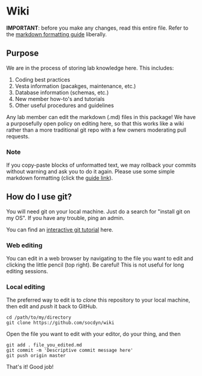 # Wiki

**IMPORTANT**: before you make any changes, read this entire file. Refer to the [markdown formatting guide](https://github.com/adam-p/markdown-here/wiki/Markdown-Cheatsheet) liberally.

## Purpose

We are in the process of storing lab knowledge here. This includes:

1. Coding best practices
2. Vesta information (pacakges, maintenance, etc.)
3. Database information (schemas, etc.)
4. New member how-to's and tutorials
5. Other useful procedures and guidelines

Any lab member can edit the markdown (.md) files in this package! We have a purposefully open policy on editing here, so that this works like a wiki rather than a more traditional git repo with a few owners moderating pull requests.

### Note

If you copy-paste blocks of unformatted text, we may rollback your commits without warning and ask you to do it again. Please use some simple markdown formatting (click the [guide link](https://github.com/adam-p/markdown-here/wiki/Markdown-Cheatsheet)).

## How do I use git?

You will need git on your local machine. Just do a search for "install git on my OS". If you have any trouble, ping an admin.

You can find an [interactive git tutorial](https://try.github.io/levels/1/challenges/1) here.

### Web editing

You can edit in a web browser by navigating to the file you want to edit and clicking the little pencil (top right). Be careful! This is not useful for long editing sessions.

### Local editing

The preferred way to edit is to *clone* this repository to your local machine, then edit and *push* it back to GitHub.

```
cd /path/to/my/directory
git clone https://github.com/socdyn/wiki
```

Open the file you want to edit with your editor, do your thing, and then

```
git add . file_you_edited.md
git commit -m 'Descriptive commit message here'
git push origin master
```

That's it! Good job!

